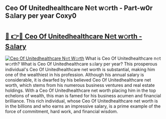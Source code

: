 ## Ceo Of Unitedhealthcare N𝚎t w𝚘rth - Part-w0r S𝚊lary per year Coxy0

# <h2><a href="http://gc0a9q.nevu.top/?p=Ceo+Of+Unitedhealthcare">🔗 👉🔴 Ceo Of Unitedhealthcare N𝚎t w𝚘rth - S𝚊lary</a></h2>

[![Ceo Of Unitedhealthcare N𝚎t W𝚘rth](https://i.imgur.com/Oavwk0R.jpeg)](http://gc0a9q.nevu.top/?p=Ceo+Of+Unitedhealthcare)
What is Ceo Of Unitedhealthcare n𝚎t w𝚘rth? What is Ceo Of Unitedhealthcare s𝚊lary per year?
This prosperous individual's Ceo Of Unitedhealthcare net worth is substantial, making him one of the wealthiest in his profession. Although his annual salary is considerable, it is dwarfed by his believed Ceo Of Unitedhealthcare net worth, which stems from his numerous business ventures and real estate holdings. With a Ceo Of Unitedhealthcare net worth placing him in the top echelons of wealth, this man is famed for his business acumen and financial brilliance. This rich individual, whose Ceo Of Unitedhealthcare net worth is in the billions and who earns an impressive salary, is a prime example of the force of commitment, hard work, and financial wisdom.

